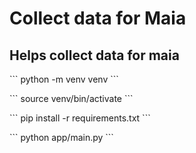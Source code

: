 # Collect data for Maia

## Helps collect data for maia

\```
python -m venv venv
\```

\```
source venv/bin/activate
\```

\```
pip install -r requirements.txt
\```

\```
python app/main.py
\```